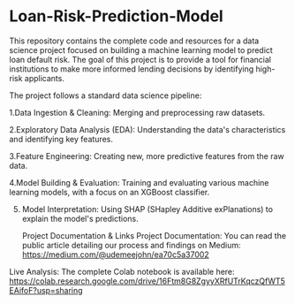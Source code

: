 # Loan-Risk-Prediction-Model
This repository contains the complete code and resources for a data science project focused on building a machine learning model to predict loan default risk. The goal of this project is to provide a tool for financial institutions to make more informed lending decisions by identifying high-risk applicants.

The project follows a standard data science pipeline:

1.Data Ingestion & Cleaning: Merging and preprocessing raw datasets.

2.Exploratory Data Analysis (EDA): Understanding the data's characteristics and identifying key features.

3.Feature Engineering: Creating new, more predictive features from the raw data.

4.Model Building & Evaluation: Training and evaluating various machine learning models, with a focus on an XGBoost classifier.

5. Model Interpretation: Using SHAP (SHapley Additive exPlanations) to explain the model's predictions.

   Project Documentation & Links
Project Documentation: You can read the public article detailing our process and findings on Medium: https://medium.com/@udemeejohn/ea70c5a37002

Live Analysis: The complete Colab notebook is available here: https://colab.research.google.com/drive/16Ftm8G8ZgyyXRfUTrKqczQfWT5EAifoF?usp=sharing

